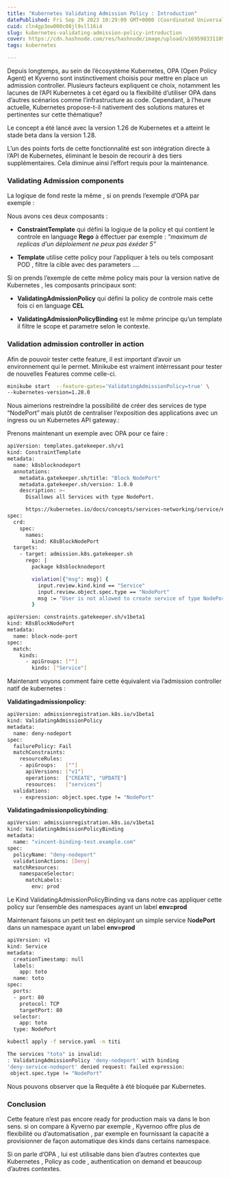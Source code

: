 ```yaml
---
title: "Kubernetes Validating Admission Policy : Introduction"
datePublished: Fri Sep 29 2023 10:29:09 GMT+0000 (Coordinated Universal Time)
cuid: cln4gp3ew000c08jl9sll16i4
slug: kubernetes-validating-admission-policy-introduction
cover: https://cdn.hashnode.com/res/hashnode/image/upload/v1695983311097/baea3d36-e2e3-4ffb-ac15-28bb4589a6ec.webp
tags: kubernetes

---
```


Depuis longtemps, au sein de l’écosystème Kubernetes, OPA (Open Policy Agent) et Kyverno sont instinctivement choisis pour mettre en place un admission controller. Plusieurs facteurs expliquent ce choix, notamment les lacunes de l’API Kubernetes à cet égard ou la flexibilité d’utiliser OPA dans d’autres scénarios comme l’infrastructure as code. Cependant, à l’heure actuelle, Kubernetes propose-t-il nativement des solutions matures et pertinentes sur cette thématique? 

Le concept a été lancé avec la version 1.26 de Kubernetes et a atteint le stade beta dans la version 1.28. 

L’un des points forts de cette fonctionnalité est son intégration directe à l’API de Kubernetes, éliminant le besoin de recourir à des tiers supplémentaires. Cela diminue ainsi l’effort requis pour la maintenance.

### Validating Admission components  

La logique de fond reste la même , si on prends l’exemple d’OPA par exemple : 

Nous avons ces deux composants : 

* **ConstraintTemplate** qui défini la logique de la policy et qui contient le controle en language **Rego** à éffectuer par exemple : *“maximum de replicas d’un déploiement ne peux pas éxéder 5”*
    
* **Template** utilise cette policy pour l’appliquer à tels ou tels composant POD , filtre la cible avec des parameters …. 
    

Si on prends l’exemple de cette même policy mais pour la version native de Kubernetes , les composants principaux sont: 

* **ValidatingAdmissionPolicy** qui défini la policy de controle mais cette fois ci en language **CEL** 
    
* **ValidatingAdmissionPolicyBinding** est le même principe qu’un template il filtre le scope et parametre selon le contexte. 
    

### Validation admission controller in action

Afin de pouvoir tester cette feature, il est important d’avoir un environnement qui le permet. Minikube est vraiment intérressant pour tester de nouvelles Features comme celle-ci. 

```bash
minikube start  --feature-gates='ValidatingAdmissionPolicy=true' \  
--kubernetes-version=1.28.0
```

Nous aimerions restreindre la possibilité de créer des services de type “NodePort” mais plutôt de centraliser l’exposition des applications avec un ingress ou un Kubernetes API gateway.:

Prenons maintenant un exemple avec OPA pour ce faire : 

```bash
apiVersion: templates.gatekeeper.sh/v1
kind: ConstraintTemplate
metadata:
  name: k8sblocknodeport
  annotations:
    metadata.gatekeeper.sh/title: "Block NodePort"
    metadata.gatekeeper.sh/version: 1.0.0
    description: >-
      Disallows all Services with type NodePort.

      https://kubernetes.io/docs/concepts/services-networking/service/#nodeport
spec:
  crd:
    spec:
      names:
        kind: K8sBlockNodePort
  targets:
    - target: admission.k8s.gatekeeper.sh
      rego: |
        package k8sblocknodeport

        violation[{"msg": msg}] {
          input.review.kind.kind == "Service"
          input.review.object.spec.type == "NodePort"
          msg := "User is not allowed to create service of type NodePort"
        }
```

```bash
apiVersion: constraints.gatekeeper.sh/v1beta1
kind: K8sBlockNodePort
metadata:
  name: block-node-port
spec:
  match:
    kinds:
      - apiGroups: [""]
        kinds: ["Service"]
```

Maintenant voyons comment faire cette équivalent via l’admission controller natif de kubernetes : 

**Validatingadmissionpolicy**: 

```bash
apiVersion: admissionregistration.k8s.io/v1beta1
kind: ValidatingAdmissionPolicy
metadata:
  name: deny-nodeport
spec:
  failurePolicy: Fail
  matchConstraints:
    resourceRules:
    - apiGroups:   [""]
      apiVersions: ["v1"]
      operations:  ["CREATE", "UPDATE"]
      resources:   ["services"]
  validations:
    - expression: object.spec.type != "NodePort" 
```

**Validatingadmissionpolicybinding**: 

```bash
apiVersion: admissionregistration.k8s.io/v1beta1
kind: ValidatingAdmissionPolicyBinding
metadata:
  name: "vincent-binding-test.example.com"
spec:
  policyName: "deny-nodeport"
  validationActions: [Deny]
  matchResources:
    namespaceSelector:
      matchLabels:
        env: prod
```

Le Kind ValidatingAdmissionPolicyBinding va dans notre cas appliquer cette policy sur l’ensemble des namespaces ayant un label **env=prod**

Maintenant faisons un petit test en déployant un simple service N**odePort** dans un namespace ayant un label **env=prod**

```bash
apiVersion: v1
kind: Service
metadata:
  creationTimestamp: null
  labels:
    app: toto
  name: toto
spec:
  ports:
  - port: 80
    protocol: TCP
    targetPort: 80
  selector:
    app: toto
  type: NodePort
```

```bash
kubectl apply -f service.yaml -n titi 

The services "toto" is invalid: 
: ValidatingAdmissionPolicy 'deny-nodeport' with binding 
'deny-service-nodeport' denied request: failed expression:
 object.spec.type != "NodePort"
```

Nous pouvons observer que la Requête à été bloquée par Kubernetes. 

### Conclusion 

Cette feature n’est pas encore ready for production mais va dans le bon sens. si on compare à Kyverno par exemple , Kyvernoo offre plus de flexibilité ou d’automatisation , par exemple en fournissant la capacité a provisionner de façon automatique des kinds dans certains namespace. 

Si on parle d’OPA , lui est utilisable dans bien d’autres contextes que Kubernetes , Policy as code , authentication on demand et beaucoup d’autres contextes.